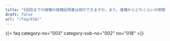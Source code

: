 ```yaml
---
title: "5回目までの接種の接種証明書は発行できますか。また、接種からどれくらいの期間で発行できますか。"
draft: false
url: "/faq/018/"
---
```


{{< faq category-no="003" category-sub-no="002" no="018" >}}
